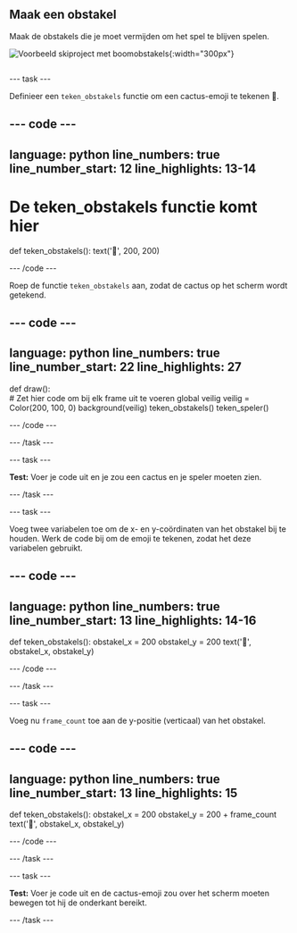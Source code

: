 ## Maak een obstakel

<div style="display: flex; flex-wrap: wrap">
<div style="flex-basis: 200px; flex-grow: 1; margin-right: 15px;">
Maak de obstakels die je moet vermijden om het spel te blijven spelen.
</div>
<div>

![Voorbeeld skiproject met boomobstakels](images/obstacles.png){:width="300px"}

</div>
</div>

--- task ---

Definieer een `teken_obstakels` functie om een cactus-emoji te tekenen 🌵.

--- code ---
---
language: python
line_numbers: true
line_number_start: 12
line_highlights: 13-14
---
 
# De teken_obstakels functie komt hier
def teken_obstakels():
    text('🌵', 200, 200)
  
--- /code ---

Roep de functie `teken_obstakels` aan, zodat de cactus op het scherm wordt getekend.

--- code ---
---
language: python
line_numbers: true
line_number_start: 22
line_highlights: 27
---

def draw():   
    # Zet hier code om bij elk frame uit te voeren
    global veilig
    veilig = Color(200, 100, 0) 
    background(veilig)
    teken_obstakels()
    teken_speler()
  
--- /code ---

--- /task ---


--- task ---

**Test:** Voer je code uit en je zou een cactus en je speler moeten zien.

--- /task ---

--- task --- 

Voeg twee variabelen toe om de x- en y-coördinaten van het obstakel bij te houden. Werk de code bij om de emoji te tekenen, zodat het deze variabelen gebruikt.

--- code ---
---
language: python
line_numbers: true
line_number_start: 13
line_highlights: 14-16
---

def teken_obstakels():
    obstakel_x = 200
    obstakel_y = 200 
    text('🌵', obstakel_x, obstakel_y) 

--- /code ---

--- /task ---

--- task ---

Voeg nu `frame_count` toe aan de y-positie (verticaal) van het obstakel.

--- code ---
---
language: python
line_numbers: true
line_number_start: 13
line_highlights: 15
---

def teken_obstakels():
    obstakel_x = 200
    obstakel_y = 200 + frame_count
    text('🌵', obstakel_x, obstakel_y) 

--- /code ---

--- /task ---

--- task --- 

**Test:** Voer je code uit en de cactus-emoji zou over het scherm moeten bewegen tot hij de onderkant bereikt.

--- /task ---

